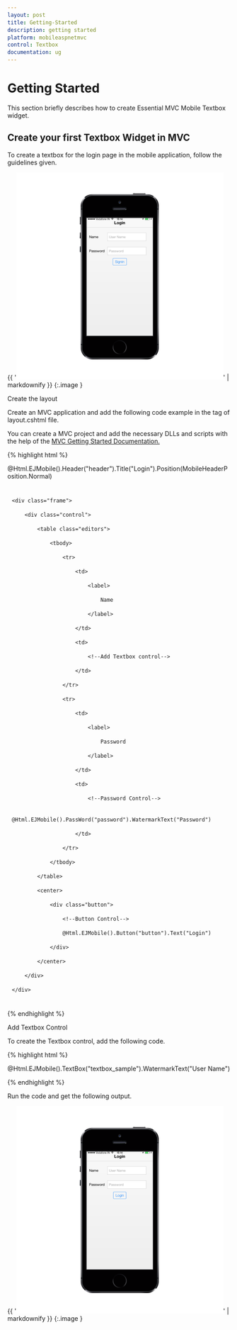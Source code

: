 ```yaml
---
layout: post
title: Getting-Started
description: getting started
platform: mobileaspnetmvc
control: Textbox
documentation: ug
---
```


# Getting Started

This section briefly describes how to create Essential MVC Mobile Textbox widget.

## Create your first Textbox Widget in MVC

To create a textbox for the login page in the mobile application, follow the guidelines given. 

{{ '![D:/Final Doc/mockup/IMG_0526_iphone5s_spacegrey_portrait.png](Getting-Started_images/Getting-Started_img1.png)' | markdownify }}
{:.image }




Create the layout

Create an MVC application and add the following code example in the <body> tag of layout.cshtml file.

You can create a MVC project and add the necessary DLLs and scripts with the help of the [MVC Getting Started Documentation.](http://help.syncfusion.com/ug/js/default.htm)

{% highlight html %}

@Html.EJMobile().Header("header").Title("Login").Position(MobileHeaderPosition.Normal)

<div class="sample" style="padding:10px">

    <div class="frame">

        <div class="control">

            <table class="editors">

                <tbody>

                    <tr>

                        <td>

                            <label>

                                Name

                            </label>

                        </td>

                        <td>

                            <!--Add Textbox control-->

                        </td>

                    </tr>

                    <tr>

                        <td>

                            <label>

                                Password

                            </label>

                        </td>

                        <td>

                            <!--Password Control-->

                            @Html.EJMobile().PassWord("password").WatermarkText("Password")                           

                        </td>

                    </tr>

                </tbody>

            </table>

            <center>

                <div class="button">

                    <!--Button Control-->                    

                    @Html.EJMobile().Button("button").Text("Login")

                </div>

            </center>

        </div>

    </div>

</div>





{% endhighlight %}



Add Textbox Control

To create the Textbox control, add the following code.

{% highlight html %}



@Html.EJMobile().TextBox("textbox_sample").WatermarkText("User Name")





{% endhighlight %}



Run the code and get the following output.

{{ '![D:/Final Doc/mockup/IMG_0531_iphone5s_spacegrey_portrait.png](Getting-Started_images/Getting-Started_img2.png)' | markdownify }}
{:.image }


